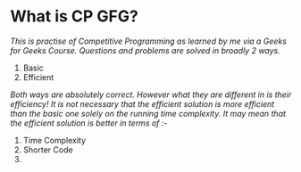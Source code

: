 # What is CP GFG?

_This is practise of Competitive Programming as learned by me via a Geeks for Geeks Course. Questions and problems are solved in broadly 2 ways._

1. Basic
2. Efficient

_Both ways are absolutely correct. However what they are different in is their efficiency!_
_It is not necessary that the efficient solution is more efficient than the basic one solely on the running time complexity._
_It may mean that the efficient solution is better in terms of :-_

1. Time Complexity
2. Shorter Code
3.
